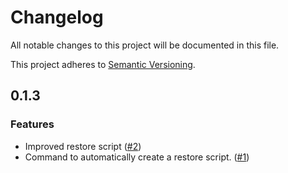 # Changelog

All notable changes to this project will be documented in this file.

This project adheres to [Semantic Versioning](https://semver.org/spec/v2.0.0.html).

## 0.1.3

### Features

- Improved restore script ([#2](https://github.com/burgdev/db-backup-runner/pull/2))
- Command to automatically create a restore script. ([#1](https://github.com/burgdev/db-backup-runner/pull/1))
